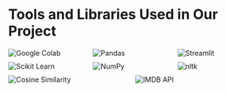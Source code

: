 # **Tools and Libraries Used in Our Project**

<div style="display: flex; flex-wrap: wrap; gap: 10px;">
  <img src="https://img.shields.io/badge/Google%20Colab-blue" alt="Google Colab" style="flex: 1 1 30%;">
  <img src="https://img.shields.io/badge/Pandas-150458?style=flat&logo=pandas&logoColor=white" alt="Pandas" style="flex: 1 1 30%;">
  <img src="https://img.shields.io/badge/Streamlit-FF4B4B?style=flat&logo=streamlit&logoColor=white" alt="Streamlit" style="flex: 1 1 30%;">
  <img src="https://img.shields.io/badge/Scikit%20Learn-F7931E?style=flat&logo=scikit-learn&logoColor=white" alt="Scikit Learn" style="flex: 1 1 30%;">
  <img src="https://img.shields.io/badge/NumPy-013243?style=flat&logo=numpy&logoColor=white" alt="NumPy" style="flex: 1 1 30%;">
  <img src="https://img.shields.io/badge/nltk-4A5C7D?style=flat&logo=nltk&logoColor=white" alt="nltk" style="flex: 1 1 30%;">
  <img src="https://img.shields.io/badge/Cosine%20Similarity-FF5722?style=flat&logo=python&logoColor=white" alt="Cosine Similarity" style="flex: 1 1 30%;">
  <img src="https://img.shields.io/badge/IMDB%20API-000000?style=flat&logo=imdb&logoColor=white" alt="IMDB API" style="flex: 1 1 30%;">
</div>
